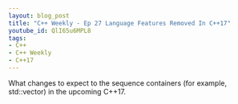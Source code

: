 ```yaml
---
layout: blog_post
title: "C++ Weekly - Ep 27 Language Features Removed In C++17"
youtube_id: QlI65u6MPL8
tags:
- C++
- C++ Weekly
- C++17
---
```


What changes to expect to the sequence containers (for example, std::vector) in the upcoming C++17.


